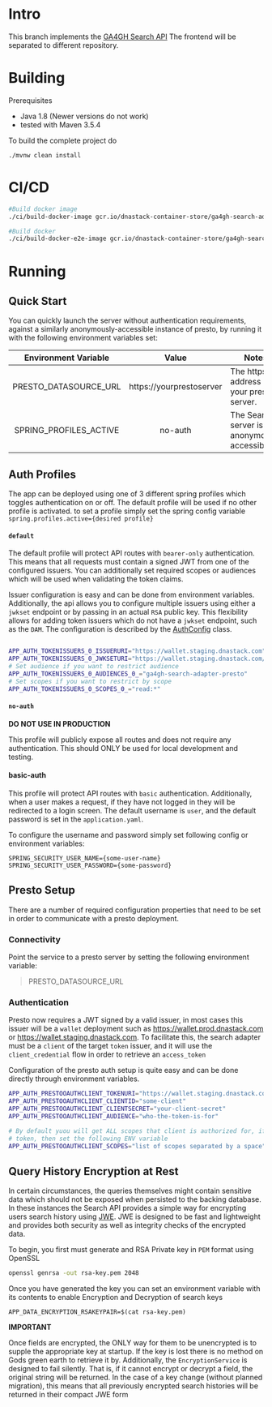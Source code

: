 # Intro

This branch implements the [GA4GH Search API](https://github.com/DNAstack/ga4gh-discovery-search-apis) The frontend will be separated to different repository.

# Building

Prerequisites

- Java 1.8 (Newer versions do not work)
- tested with Maven 3.5.4


To build the complete project do
```
./mvnw clean install
```

# CI/CD

```bash
#Build docker image
./ci/build-docker-image gcr.io/dnastack-container-store/ga4gh-search-adapter-presto:$(git describe) ga4gh-search-adapter-presto $(git describe)

#Build docker
./ci/build-docker-e2e-image gcr.io/dnastack-container-store/ga4gh-search-adapter-presto-e2e-image:$(git describe) ga4gh-search-adapter-presto-e2e-image $(git describe)

```

# Running

## Quick Start
You can quickly launch the server without authentication requirements, against a similarly anonymously-accessible 
instance of presto, by running it with the following environment variables set: 

|  Environment Variable  |           Value          | Notes                                        |
|:----------------------:|:------------------------:|----------------------------------------------|
|  PRESTO_DATASOURCE_URL | https://yourprestoserver | The https address of your presto server.     |
| SPRING_PROFILES_ACTIVE |          no-auth         | The Search server is anonymously accessible. |

## Auth Profiles

The app can be deployed using one of 3 different spring profiles which toggles authentication on or off. The default profile
will be used if no other profile is activated. to set a profile simply set the spring config variable `spring.profiles.active={desired profile}`


#### `default`

The default profile will protect API routes with `bearer-only` authentication. This means that all requests must contain a signed
JWT from one of the configured issuers. You can additionally set required scopes or audiences which will be used when validating
the token claims.

Issuer configuration is easy and can be done from environment variables. Additionally, the api allows you to configure multiple
issuers using either a `jwkset` endpoint or by passing in an actual `RSA` public key. This flexibility allows for adding
token issuers which do not have a `jwkset` endpoint, such as the `DAM`. The configuration is described by the [AuthConfig](src/main/java/org/ga4gh/discovery/search/security/AuthConfig.java)
class. 


```bash

APP_AUTH_TOKENISSUERS_0_ISSUERURI="https://wallet.staging.dnastack.com"
APP_AUTH_TOKENISSUERS_0_JWKSETURI="https://wallet.staging.dnastack.com/oauth/jwks"
# Set audience if you want to restrict audience
APP_AUTH_TOKENISSUERS_0_AUDIENCES_0_="ga4gh-search-adapter-presto"
# Set scopes if you want to restrict by scope
APP_AUTH_TOKENISSUERS_0_SCOPES_0_="read:*"

```

#### `no-auth`
**DO NOT USE IN PRODUCTION**

This profile will publicly expose all routes and does not require any authentication. This should ONLY be used
for local development and testing.

#### basic-auth 

This profile will protect API routes with `basic` authentication. Additionally, when a user makes a request, if they have
not logged in they will be redirected to a login screen. The default username is `user`, and the default password is set in
the `application.yaml`.

To configure the username and password simply set following config or environment variables:

```
SPRING_SECURITY_USER_NAME={some-user-name}
SPRING_SECURITY_USER_PASSWORD={some-password}
```




## Presto Setup

There are a number of required configuration properties that need to be set in order to communicate with a presto deployment. 
### Connectivity
Point the service to a presto server by setting the following environment variable:
>PRESTO_DATASOURCE_URL
### Authentication
Presto now requires a JWT signed by a valid issuer, in most cases this issuer will be a `wallet` deployment such as 
https://wallet.prod.dnastack.com or https://wallet.staging.dnastack.com. To facilitate this, the search adapter must be
a `client` of the target `token` issuer, and it will use the `client_credential` flow in order to retrieve an `access_token`

Configuration of the presto auth setup is quite easy and can be done directly through environment variables.

```bash
APP_AUTH_PRESTOOAUTHCLIENT_TOKENURI="https://wallet.staging.dnastack.com/oauth/token"
APP_AUTH_PRESTOOAUTHCLIENT_CLIENTID="some-client"
APP_AUTH_PRESTOOAUTHCLIENT_CLIENTSECRET="your-client-secret"
APP_AUTH_PRESTOOAUTHCLIENT_AUDIENCE="who-the-token-is-for"

# By default yuou will get ALL scopes that client is authorized for, if you would like to request a downscoped
# token, then set the following ENV variable
APP_AUTH_PRESTOOAUTHCLIENT_SCOPES="list of scopes separated by a space"

```


## Query History Encryption at Rest

In certain circumstances, the queries themselves might contain sensitive data which should not be exposed when persisted to the
backing database. In these instances the Search API provides a simple way for encrypting users search history 
using [JWE](https://tools.ietf.org/html/rfc7516). JWE is designed to be fast and lightweight and provides both security as well
as integrity checks of the encrypted data.

To begin, you first must generate and RSA Private key in `PEM` format using OpenSSL

```bash
openssl genrsa -out rsa-key.pem 2048
``` 

Once you have generated the key you can set an environment variable with its contents to enable Encryption and Decryption of search keys

```
APP_DATA_ENCRYPTION_RSAKEYPAIR=$(cat rsa-key.pem)
```

**IMPORTANT**

Once fields are encrypted, the ONLY way for them to be unencrypted is to supple the appropriate key at startup. If the key is lost
there is no method on Gods green earth to retrieve it by. Additionally, the `EncryptionService` is designed to fail silently. That is,
if it cannot encrypt or decrypt a field, the original string will be returned. In the case of a key change (without planned migration),
this means that all previously encrypted search histories will be returned in their compact JWE form


